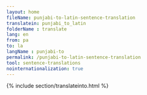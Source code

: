 ```yaml
---
layout: home
fileName: punjabi-to-latin-sentence-translation
translatein: punjabi_to_latin
folderName : translate
lang: en
from: pa
to: la
langName : punjabi-to
permalink: /punjabi-to-latin-sentence-translation
tool: sentence-translations
nointernationalization: true
---
```

{% include section/translateinto.html %}

